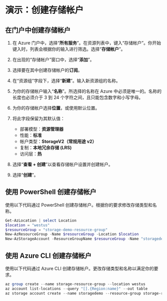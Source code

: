 # 演示：创建存储帐户

## 在门户中创建存储帐户

1.  在 Azure 门户中，选择“**所有服务**”。在资源列表中，键入“存储帐户”。你开始键入时，列表会根据你的输入进行筛选。选择“**存储帐户**”。
2.  在出现的“存储帐户”窗口中，选择“**添加**”。
3.  选择要在其中创建存储帐户的**订阅**。
4.  在“资源组”字段下，选择“**新建**”。输入新资源组的名称。
5.  为你的存储帐户输入“**名称**”。所选择的名称在 Azure 中必须是唯一的。名称的长度也必须介于 3 到 24 个字符之间，且只能包含数字和小写字母。
6.  为你的存储帐户选择**位置**，或使用默认位置。
7.  将此字段保留为其默认值：

     * 部署模型：**资源管理器**
     * 性能：**标准**
     * 帐户类型：**StorageV2（常规用途 v2）**
     * 复制：**本地冗余存储 (LRS)**
     * 访问层：**热**

8.  选择“**查看 + 创建**”以查看存储帐户设置并创建帐户。
9.  选择“**创建**”。

## 使用 PowerShell 创建存储帐户

使用以下代码通过 PowerShell 创建存储帐户。根据你的要求修改存储类型和名称。

```PowerShell
Get-AzLocation | select Location 
$location = "westus" 
$resourceGroup = "storage-demo-resource-group" 
New-AzResourceGroup -Name $resourceGroup -Location $location 
New-AzStorageAccount -ResourceGroupName $resourceGroup -Name "storagedemo" -Location $location -SkuName Standard_LRS -Kind StorageV2 
```

## 使用 Azure CLI 创建存储帐户

使用以下代码通过 Azure CLI 创建存储帐户。更改存储类型和名称以满足你的要求。

```PowerShell
az group create --name storage-resource-group --location westus 
az account list-locations --query "[].{Region:name}" --out table 
az storage account create --name storagedemo --resource-group storage-resource-group --location westus --sku Standard_LRS --kind StorageV2 
```
